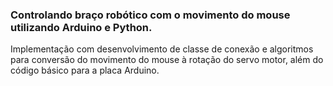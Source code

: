 <h3>Controlando braço robótico com o movimento do mouse utilizando Arduino e Python.</h3>
<p>Implementação com desenvolvimento de classe de conexão e algoritmos para conversão do movimento do mouse à rotação do servo motor, além do código básico para a placa Arduino.

